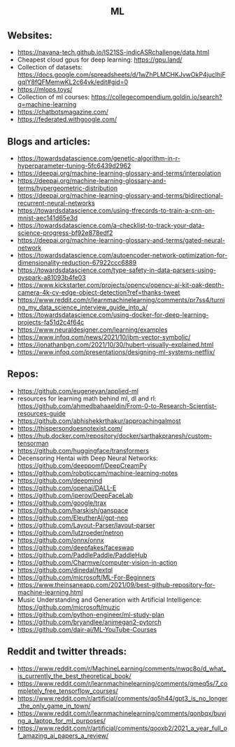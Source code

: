 <h2 align="center">ML</h2>

## Websites:

- https://navana-tech.github.io/IS21SS-indicASRchallenge/data.html
- Cheapest cloud gpus for deep learning: https://gpu.land/
- Collection of datasets: https://docs.google.com/spreadsheets/d/1wZhPLMCHKJvwOkP4juclhjFgqIY8fQFMemwKL2c64vk/edit#gid=0
- https://mlops.toys/
- Collection of ml courses: https://collegecompendium.goldin.io/search?q=machine-learning
- https://chatbotsmagazine.com/
- https://federated.withgoogle.com/

## Blogs and articles:

- https://towardsdatascience.com/genetic-algorithm-in-r-hyperparameter-tuning-5fc6439d2962
- https://deepai.org/machine-learning-glossary-and-terms/interpolation
- https://deepai.org/machine-learning-glossary-and-terms/hypergeometric-distribution
- https://deepai.org/machine-learning-glossary-and-terms/bidirectional-recurrent-neural-networks
- https://towardsdatascience.com/using-tfrecords-to-train-a-cnn-on-mnist-aec141d65e3d
- https://towardsdatascience.com/a-checklist-to-track-your-data-science-progress-bf92e878edf2
- https://deepai.org/machine-learning-glossary-and-terms/gated-neural-network
- https://towardsdatascience.com/autoencoder-network-optimization-for-dimensionality-reduction-67922ccc6889
- https://towardsdatascience.com/type-safety-in-data-parsers-using-pyspark-a81093b4fe03
- https://www.kickstarter.com/projects/opencv/opencv-ai-kit-oak-depth-camera-4k-cv-edge-object-detection?ref=thanks-tweet
- https://www.reddit.com/r/learnmachinelearning/comments/pr7ss4/turning_my_data_science_interview_guide_into_a/
- https://towardsdatascience.com/using-docker-for-deep-learning-projects-fa51d2c4f64c
- https://www.neuraldesigner.com/learning/examples
- https://www.infoq.com/news/2021/10/ibm-vector-symbolic/
- https://jonathanbgn.com/2021/10/30/hubert-visually-explained.html
- https://www.infoq.com/presentations/designing-ml-systems-netflix/

## Repos:

- https://github.com/eugeneyan/applied-ml
- resources for learning math behind ml, dl and rl: https://github.com/ahmedbahaaeldin/From-0-to-Research-Scientist-resources-guide
- https://github.com/abhishekkrthakur/approachingalmost
- https://thispersondoesnotexist.com/
- https://hub.docker.com/repository/docker/sarthakpranesh/custom-tensorman
- https://github.com/huggingface/transformers
- Decensoring Hentai with Deep Neural Networks: https://github.com/deeppomf/DeepCreamPy
- https://github.com/roboticcam/machine-learning-notes
- https://github.com/deepmind
- https://github.com/openai/DALL-E
- https://github.com/iperov/DeepFaceLab
- https://github.com/google/trax
- https://github.com/harskish/ganspace
- https://github.com/EleutherAI/gpt-neo
- https://github.com/Layout-Parser/layout-parser
- https://github.com/lutzroeder/netron
- https://github.com/onnx/onnx
- https://github.com/deepfakes/faceswap
- https://github.com/PaddlePaddle/PaddleHub
- https://github.com/Charmve/computer-vision-in-action
- https://github.com/dinedal/textql
- https://github.com/microsoft/ML-For-Beginners
- https://www.theinsaneapp.com/2021/09/best-github-repository-for-machine-learning.html
- Music Understanding and Generation with Artificial Intelligence: https://github.com/microsoft/muzic
- https://github.com/python-engineer/ml-study-plan
- https://github.com/bryandlee/animegan2-pytorch
- https://github.com/dair-ai/ML-YouTube-Courses

## Reddit and twitter threads:

- https://www.reddit.com/r/MachineLearning/comments/nwqc8o/d_what_is_currently_the_best_theoretical_book/
- https://www.reddit.com/r/learnmachinelearning/comments/qmeq5s/7_completely_free_tensorflow_courses/
- https://www.reddit.com/r/artificial/comments/qo5h44/gpt3_is_no_longer_the_only_game_in_town/
- https://www.reddit.com/r/learnmachinelearning/comments/qonbqx/buying_a_laptop_for_ml_purposes/
- https://www.reddit.com/r/artificial/comments/qooxb2/2021_a_year_full_of_amazing_ai_papers_a_review/
